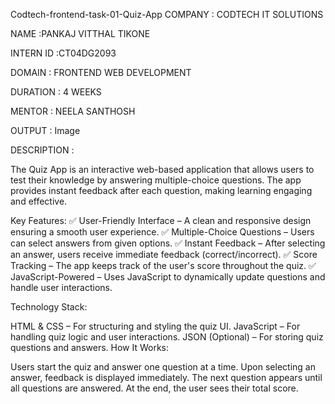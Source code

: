 Codtech-frontend-task-01-Quiz-App
COMPANY : CODTECH IT SOLUTIONS

NAME :PANKAJ VITTHAL TIKONE

INTERN ID :CT04DG2093 

DOMAIN : FRONTEND WEB DEVELOPMENT

DURATION : 4 WEEKS

MENTOR : NEELA SANTHOSH

OUTPUT : Image

DESCRIPTION :

The Quiz App is an interactive web-based application that allows users to test their knowledge by answering multiple-choice questions. The app provides instant feedback after each question, making learning engaging and effective.

Key Features:
✅ User-Friendly Interface – A clean and responsive design ensuring a smooth user experience.
✅ Multiple-Choice Questions – Users can select answers from given options.
✅ Instant Feedback – After selecting an answer, users receive immediate feedback (correct/incorrect).
✅ Score Tracking – The app keeps track of the user's score throughout the quiz.
✅ JavaScript-Powered – Uses JavaScript to dynamically update questions and handle user interactions.

Technology Stack:

HTML & CSS – For structuring and styling the quiz UI.
JavaScript – For handling quiz logic and user interactions.
JSON (Optional) – For storing quiz questions and answers.
How It Works:

Users start the quiz and answer one question at a time.
Upon selecting an answer, feedback is displayed immediately.
The next question appears until all questions are answered.
At the end, the user sees their total score.
